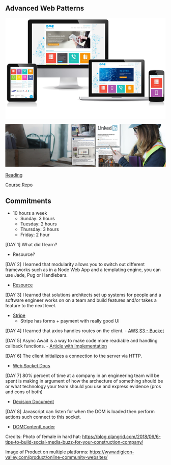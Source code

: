 ## Advanced Web Patterns

![Image of Product for Client](/img/clientProduct.png)

![Me Building Something I'm Proud When No One Is Looking](/img/noOneIsLooking.jpg)

[Reading](http://eloquentjavascript.net/)

[Course Repo](https://github.com/Make-School-Courses/BEW-2.1-Advanced-Web-Patterns)

## Commitments
- 10 hours a week
    - Sunday: 3 hours
    - Tuesday: 2 hours
    - Thursday: 3 hours
    - Friday: 2 hour

[DAY 1] What did I learn?
- Resource?

[DAY 2] I learned that modularity allows you to switch out different frameworks such as in a Node Web App and a templating engine, you can use Jade, Pug or Handlebars.

- [Resource](https://html2jade.org/)

[DAY 3] I learned that solutions architects set up systems for people and a software engineer works on on a team and build features and/or takes a feature to the next level.

- [Stripe](https://stripe.com/en-US/payments/elements)
    - Stripe has forms + payment with really good UI

[DAY 4] I learned that axios handles routes on the client.
    - [AWS S3 - Bucket](https://s3.console.aws.amazon.com/s3/buckets/petes-pets-stuff/pets/?region=us-east-1&tab=overview)

[DAY 5] Async Await is a way to make code more readiable and handling callback functions.
    - [Article with Implementation](https://medium.com/@Abazhenov/using-async-await-in-express-with-node-8-b8af872c0016)

[DAY 6] The client initializes a connection to the server via HTTP.
- [Web Socket Docs](https://hpbn.co/websocket/)

[DAY 7] 80% percent of time at a company in an engineering team will be spent is making in argument of how the archecture of something should be or what technology your team should you use and express evidence (pros and cons of both)
- [Decision Document](https://docs.google.com/document/d/1PJugjbSTVoVB_Mp5ff_QT5U7boJgcNwSXyFEvsqL7zw/edit?usp=sharing)

[DAY 8] Javascript can listen for when the DOM is loaded then perform actions such connect to this socket.
- [DOMContentLoader](https://javascript.info/onload-ondomcontentloaded)

Credits:
Photo of female in hard hat: https://blog.plangrid.com/2018/06/6-tips-to-build-social-media-buzz-for-your-construction-company/

Image of Product on multiple platforms: https://www.digicon-valley.com/product/online-community-websites/
